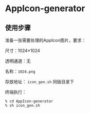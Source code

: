 # AppIcon-generator

## 使用步骤
准备一张需要处理的AppIcon图片，要求：

尺寸：1024*1024

透明通道：无

名称：`1024.png` 

存放地址： `icon_gen.sh` 同级目录下

终端执行：
```
% cd AppIcon-generator
% sh icon_gen.sh
```



